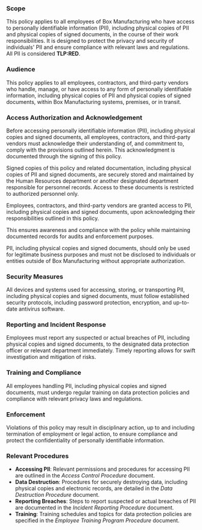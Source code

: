 ### Scope
This policy applies to all employees of Box Manufacturing who have access to personally identifiable information (PII), including physical copies of PII and physical copies of signed documents, in the course of their work responsibilities. It is designed to protect the privacy and security of individuals' PII and ensure compliance with relevant laws and regulations. All PII is considered **TLP:RED**.

### Audience
This policy applies to all employees, contractors, and third-party vendors who handle, manage, or have access to any form of personally identifiable information, including physical copies of PII and physical copies of signed documents, within Box Manufacturing systems, premises, or in transit.

### Access Authorization and Acknowledgement

Before accessing personally identifiable information (PII), including physical copies and signed documents, all employees, contractors, and third-party vendors must acknowledge their understanding of, and commitment to, comply with the provisions outlined herein. This acknowledgment is documented through the signing of this policy.

Signed copies of this policy and related documentation, including physical copies of PII and signed documents, are securely stored and maintained by the Human Resources department or another designated department responsible for personnel records. Access to these documents is restricted to authorized personnel only.

Employees, contractors, and third-party vendors are granted access to PII, including physical copies and signed documents, upon acknowledging their responsibilities outlined in this policy.

This ensures awareness and compliance with the policy while maintaining documented records for audits and enforcement purposes.

PII, including physical copies and signed documents, should only be used for legitimate business purposes and must not be disclosed to individuals or entities outside of Box Manufacturing without appropriate authorization.

### Security Measures
All devices and systems used for accessing, storing, or transporting PII, including physical copies and signed documents, must follow established security protocols, including password protection, encryption, and up-to-date antivirus software.

### Reporting and Incident Response
Employees must report any suspected or actual breaches of PII, including physical copies and signed documents, to the designated data protection officer or relevant department immediately. Timely reporting allows for swift investigation and mitigation of risks.

### Training and Compliance
All employees handling PII, including physical copies and signed documents, must undergo regular training on data protection policies and compliance with relevant privacy laws and regulations.

### Enforcement
Violations of this policy may result in disciplinary action, up to and including termination of employment or legal action, to ensure compliance and protect the confidentiality of personally identifiable information.

### Relevant Procedures
- **Accessing PII**: Relevant permissions and procedures for accessing PII are outlined in the _Access Control Procedure_ document.
- **Data Destruction**: Procedures for securely destroying data, including physical copies and electronic records, are detailed in the _Data Destruction Procedure_ document.
- **Reporting Breaches**: Steps to report suspected or actual breaches of PII are documented in the _Incident Reporting Procedure_ document.
- **Training**: Training schedules and topics for data protection policies are specified in the _Employee Training Program Procedure_ document.
